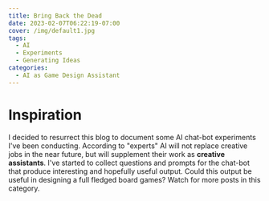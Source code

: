 ```yaml
--- 
title: Bring Back the Dead
date: 2023-02-07T06:22:19-07:00
cover: /img/default1.jpg 
tags: 
  - AI 
  - Experiments
  - Generating Ideas
categories: 
  - AI as Game Design Assistant
---
```


# Inspiration
I decided to resurrect this blog to document some AI chat-bot experiments I've been conducting. According to "experts" AI will not replace creative jobs in the near future, but will supplement their work as **creative assistants**. I've started to collect questions and prompts for the chat-bot that produce interesting and hopefully useful output. Could this output be useful in designing a full fledged board games? Watch for more posts in this category.